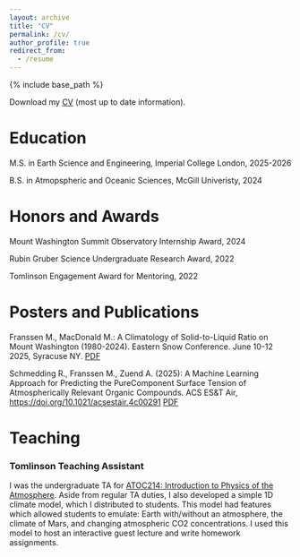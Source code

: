 ```yaml
---
layout: archive
title: "CV"
permalink: /cv/
author_profile: true
redirect_from:
  - /resume
---
```


{% include base_path %}

Download my [CV](../files/Resume__V5_.pdf) (most up to date information).

Education
======
M.S. in Earth Science and Engineering, Imperial College London, 2025-2026

B.S. in Atmopspheric and Oceanic Sciences, McGill Univeristy, 2024

Honors and Awards
======
Mount Washington Summit Observatory Internship Award, 2024

Rubin Gruber Science Undergraduate Research Award, 2022

Tomlinson Engagement Award for Mentoring, 2022
  
Posters and Publications
======

Franssen M., MacDonald M.: A Climatology of Solid-to-Liquid Ratio on Mount Washington (1980-2024). Eastern Snow Conference. June 10-12 2025, Syracuse NY. [PDF](../files/EasternSnowCon_SLR_Poster.pdf)

Schmedding R., Franssen M., Zuend A. (2025): A Machine Learning Approach for Predicting the PureComponent Surface Tension of Atmospherically Relevant Organic Compounds. ACS ES&T Air, https://doi.org/10.1021/acsestair.4c00291 [PDF](../files/schmedding-franssen-zuend-ml.pdf)

Teaching
======

### Tomlinson Teaching Assistant
I was the undergraduate TA for [ATOC214: Introduction to Physics of the Atmosphere](https://www.mcgill.ca/study/2024-2025/courses/atoc-214). Aside from regular TA duties, I also developed a simple 1D climate model, which I distributed to students. This model had features which allowed students to emulate: Earth with/without an atmosphere, the climate of Mars, and changing atmospheric CO2 concentrations. I used this model to host an interactive guest lecture and write homework assignments.

  
